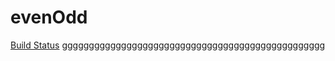 # evenOdd
[Build Status](http://localhost:8080/buildStatus/icon?job=param_pipe "http://localhost:8080/job/param_pipe/")
ggggggggggggggggggggggggggggggggggggggggggggggggg

